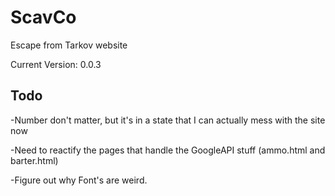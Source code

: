 # ScavCo
Escape from Tarkov website

Current Version: 0.0.3

## Todo
-Number don't matter, but it's in a state that I can actually mess with the site now

-Need to reactify the pages that handle the GoogleAPI stuff (ammo.html and barter.html)

-Figure out why Font's are weird.
